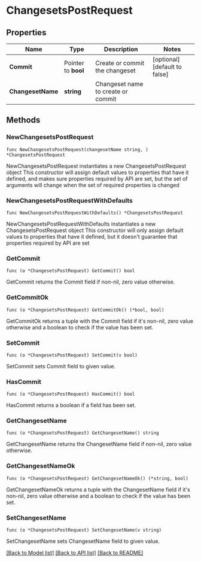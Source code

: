 # ChangesetsPostRequest

## Properties

Name | Type | Description | Notes
------------ | ------------- | ------------- | -------------
**Commit** | Pointer to **bool** | Create or commit the changeset | [optional] [default to false]
**ChangesetName** | **string** | Changeset name to create or commit | 

## Methods

### NewChangesetsPostRequest

`func NewChangesetsPostRequest(changesetName string, ) *ChangesetsPostRequest`

NewChangesetsPostRequest instantiates a new ChangesetsPostRequest object
This constructor will assign default values to properties that have it defined,
and makes sure properties required by API are set, but the set of arguments
will change when the set of required properties is changed

### NewChangesetsPostRequestWithDefaults

`func NewChangesetsPostRequestWithDefaults() *ChangesetsPostRequest`

NewChangesetsPostRequestWithDefaults instantiates a new ChangesetsPostRequest object
This constructor will only assign default values to properties that have it defined,
but it doesn't guarantee that properties required by API are set

### GetCommit

`func (o *ChangesetsPostRequest) GetCommit() bool`

GetCommit returns the Commit field if non-nil, zero value otherwise.

### GetCommitOk

`func (o *ChangesetsPostRequest) GetCommitOk() (*bool, bool)`

GetCommitOk returns a tuple with the Commit field if it's non-nil, zero value otherwise
and a boolean to check if the value has been set.

### SetCommit

`func (o *ChangesetsPostRequest) SetCommit(v bool)`

SetCommit sets Commit field to given value.

### HasCommit

`func (o *ChangesetsPostRequest) HasCommit() bool`

HasCommit returns a boolean if a field has been set.

### GetChangesetName

`func (o *ChangesetsPostRequest) GetChangesetName() string`

GetChangesetName returns the ChangesetName field if non-nil, zero value otherwise.

### GetChangesetNameOk

`func (o *ChangesetsPostRequest) GetChangesetNameOk() (*string, bool)`

GetChangesetNameOk returns a tuple with the ChangesetName field if it's non-nil, zero value otherwise
and a boolean to check if the value has been set.

### SetChangesetName

`func (o *ChangesetsPostRequest) SetChangesetName(v string)`

SetChangesetName sets ChangesetName field to given value.



[[Back to Model list]](../README.md#documentation-for-models) [[Back to API list]](../README.md#documentation-for-api-endpoints) [[Back to README]](../README.md)


